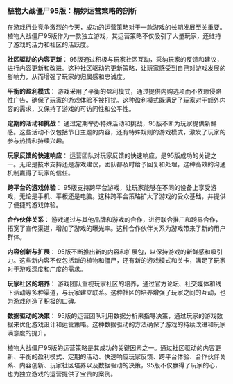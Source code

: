 ### 植物大战僵尸95版：精妙运营策略的剖析

在游戏行业竞争激烈的今天，成功的运营策略对于一款游戏的长期发展至关重要。植物大战僵尸95版作为一款独立游戏，其运营策略不仅吸引了大量玩家，还维持了游戏的活力和社区的活跃度。

**社区驱动的内容更新**：
95版通过积极与玩家社区互动，采纳玩家的反馈和建议，进行内容更新和改进。这种社区驱动的更新策略，让玩家感受到自己对游戏发展的影响力，从而增强了玩家的归属感和忠诚度。

**平衡的盈利模式**：
游戏采用了平衡的盈利模式，通过提供内购选项而不依赖侵略性广告，确保了玩家的游戏体验不被打扰。这种盈利模式既满足了玩家对于额外内容的需求，又保持了游戏的可访问性和公平性。

**定期的活动和挑战**：
通过定期举办特殊活动和挑战，95版不断为玩家提供新鲜感。这些活动不仅包括节日主题的内容，还有特殊规则的游戏模式，激发了玩家的参与热情和持续兴趣。

**玩家反馈的快速响应**：
运营团队对玩家反馈的快速响应，是95版成功的关键之一。无论是技术支持还是游戏建议，团队都及时给予回复和处理，这种高效的沟通机制赢得了玩家的信任。

**跨平台的游戏体验**：
95版支持跨平台游戏，让玩家能够在不同的设备上享受游戏，无论是手机、平板还是电脑。这种跨平台策略扩大了游戏的受众基础，并提供了便捷的游戏体验。

**合作伙伴关系**：
游戏通过与其他品牌和游戏的合作，进行联合推广和跨界合作，拓宽了宣传渠道，增加了游戏的曝光率。这种合作伙伴关系为游戏带来了新的用户群体。

**内容创新与扩展**：
95版不断推出新的内容和扩展包，以保持游戏的新鲜感和吸引力。这些新内容不仅包括新的植物和僵尸，还有新的游戏模式和关卡，满足了玩家对于游戏深度和广度的需求。

**玩家社区的培养**：
游戏团队重视玩家社区的培养，通过官方论坛、社交媒体和线下活动等多种渠道，与玩家建立联系。这种社区的培养增强了玩家之间的互动，也为游戏创造了积极的口碑。

**数据驱动的决策**：
95版的运营团队利用数据分析来指导决策，通过玩家的游戏数据来优化游戏设计和运营策略。这种数据驱动的方法确保了游戏的持续改进和玩家满意度的提升。

植物大战僵尸95版的运营策略是其成功的关键因素之一。通过社区驱动的内容更新、平衡的盈利模式、定期的活动、快速响应玩家反馈、跨平台体验、合作伙伴关系、内容创新、玩家社区培养以及数据驱动的决策，95版不仅赢得了玩家的心，也为独立游戏的运营提供了宝贵的案例。